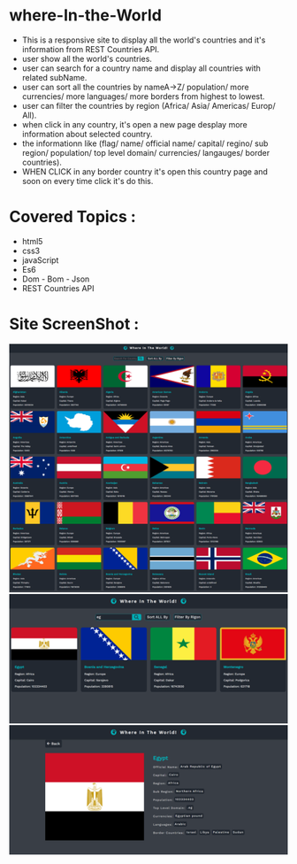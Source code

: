 # where-In-the-World
- This is a responsive site to display all the world's countries and it's information from REST Countries API.
- user show all the world's countries.
- user can search for a country name and display all countries with related subName.
- user can sort all the countries by nameA->Z/ population/ more currencies/ more languages/ more borders from highest to lowest.
- user can filter the countries by region (Africa/ Asia/ Americas/ Europ/ All).
-  when click in any country, it's open a new page desplay more information about selected country.
-  the informationn like (flag/ name/ official name/ capital/ regino/ sub region/ population/ top level domain/ currencies/ langauges/ border countries).
-  WHEN CLICK in any border country it's open this country page and soon on every time click it's do this.
# Covered Topics :
- html5
- css3
- javaScript
- Es6
- Dom - Bom - Json
- REST Countries API
# Site ScreenShot :
![](Where-In-The-World-App-Design-1.png)
![](Where-In-The-World-App-Design-2.png)
![](Where-In-The-World-App-Design-3.png)
